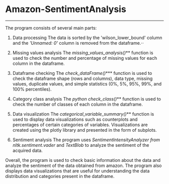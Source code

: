 # Amazon-SentimentAnalysis
***
The program consists of several main parts:

1. Data processing
   The data is sorted by the 'wilson_lower_bound' column and the _'Unnamed: 0'_ column is removed from the dataframe.⋅⋅

2. Missing values analysis
   The _missing_values_analysis()_** function is used to check the number and percentage of missing values for each column in    the dataframe.

3. Dataframe checking
   The _check_dataFrame()_*** function is used to check the dataframe shape (rows and columns), data type, missing values,        duplicate values, and simple statistics (0%, 5%, 95%, 99%, and 100% percentiles).

4. Category class analysis
   The _python check_class()_** function is used to check the number of classes of each column in the dataframe.

5. Data visualization
   The _categorical_variable_summary()_** function is used to display data visualizations such as counterplots and percentages    of certain categories of variables. Visualizations are created using the plotly library and presented in the form of     subplots.

6. Sentiment analysis
   The program uses _SentimentIntensityAnalyzer from nltk.sentiment.vader_ and _TextBlob_ to analyze the sentiment of the  acquired data.

Overall, the program is used to check basic information about the data and analyze the sentiment of the data obtained from amazon. The program also displays data visualizations that are useful for understanding the data distribution and categories present in the dataframe.
